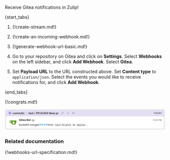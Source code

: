 Receive Gitea notifications in Zulip!

{start_tabs}

1. {!create-stream.md!}

1. {!create-an-incoming-webhook.md!}

1. {!generate-webhook-url-basic.md!}

1. Go to your repository on Gitea and click on **Settings**. Select
   **Webhooks** on the left sidebar, and click **Add Webhook**.
   Select **Gitea**.

1. Set **Payload URL** to the URL constructed above. Set **Content type**
   to `application/json`. Select the events you would like to receive
   notifications for, and click **Add Webhook**.

{end_tabs}

{!congrats.md!}

![](/static/images/integrations/gitea/001.png)

### Related documentation

{!webhooks-url-specification.md!}